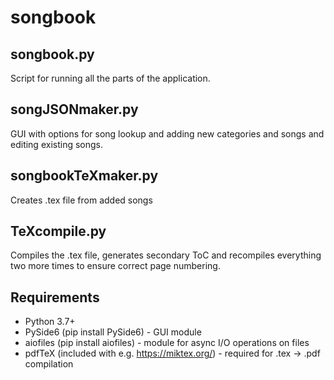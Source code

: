   # songbook
  
  ## songbook.py
  
  Script for running all the parts of the application.

  ## songJSONmaker.py

  GUI with options for song lookup and adding new categories and songs and editing existing songs.

  ## songbookTeXmaker.py

  Creates .tex file from added songs

  ## TeXcompile.py

  Compiles the .tex file, generates secondary ToC and recompiles everything two more times to ensure correct page numbering.

  ## Requirements
  
  - Python 3.7+
  - PySide6 (pip install PySide6) - GUI module
  - aiofiles (pip install aiofiles) - module for async I/O operations on files
  - pdfTeX (included with e.g. https://miktex.org/) - required for .tex -> .pdf compilation
